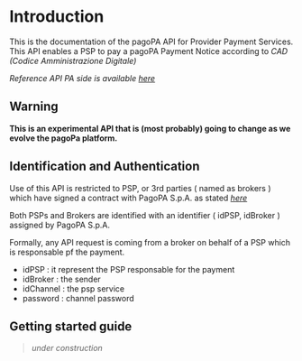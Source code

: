 
# Introduction

This is the documentation of the pagoPA API for Provider Payment Services. This API enables a PSP  to pay a pagoPA Payment Notice according to _CAD (Codice Amministrazione Digitale)_

_Reference API PA side is available [here](https://raw.githubusercontent.com/pagopa/pagopa-api/develop/docs/index.html)_

## Warning

**This is an experimental API that is (most probably) going to change as we evolve the pagoPa platform.**

## Identification and Authentication

Use of this API is restricted to PSP, or 3rd parties ( named as brokers ) which have signed a contract with PagoPA S.p.A. as stated _[here](https://www.pagopa.gov.it/it/prestatori-servizi-di-pagamento/)_

Both PSPs and Brokers are identified with an identifier ( idPSP, idBroker )  assigned by PagoPA S.p.A.

Formally, any API request is coming from a broker on behalf of a PSP which is responsable pf the payment.

- idPSP : it represent the PSP responsable for the payment
- idBroker : the sender
- idChannel : the psp service
- password : channel password

## Getting started guide

> _under construction_
